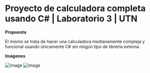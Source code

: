 # Proyecto de calculadora completa usando C# | Laboratorio 3 | UTN 
**Propuesta**

El mismo se trata de hacer una calculadora medianamente compleja y funcional usando únicamente C# sin ningún tipo de librería externa.

**Imágenes**

![image](https://github.com/brunomastro165/calculadoraLab3/assets/127962081/ecb068c8-666d-41d6-a655-ac60e9c0f9be)
![image](https://github.com/brunomastro165/calculadoraLab3/assets/127962081/d4e24923-ea4b-49a5-b777-1c3965f8faa3)

